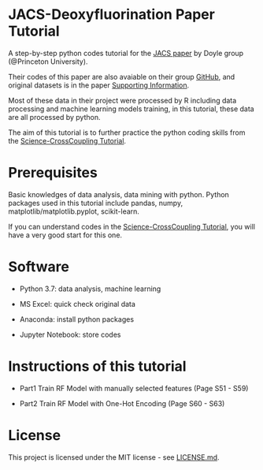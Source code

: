 # JACS-Deoxyfluorination Paper Tutorial

A step-by-step python codes tutorial for the [JACS paper](https://pubs.acs.org/doi/10.1021/jacs.8b01523) by Doyle group (@Princeton University). 

Their codes of this paper are also avaiable on their group [GitHub](https://github.com/doylelab/rxnpredict), and original datasets is in the paper [Supporting Information](https://pubs.acs.org/doi/suppl/10.1021/jacs.8b01523).

Most of these data in their project were processed by R including data processing and machine learning models training, in this tutorial, these data are all processed by python. 

The aim of this tutorial is to further practice the python coding skills from the [Science-CrossCoupling Tutorial](https://github.com/ChemxBigData/Science-CrossCoupling). 

# Prerequisites

Basic knowledges of data analysis, data mining with python. Python packages used in this tutorial include pandas, numpy, matplotlib/matplotlib.pyplot, scikit-learn. 

If you can understand codes in the [Science-CrossCoupling Tutorial](https://github.com/ChemxBigData/Science-CrossCoupling), you will have a very good start for this one.

# Software 

* Python 3.7: data analysis, machine learning

* MS Excel: quick check original data

* Anaconda: install python packages

* Jupyter Notebook: store codes

# Instructions of this tutorial

* Part1 Train RF Model with manually selected features (Page S51 - S59)

* Part2 Train RF Model with One-Hot Encoding (Page S60 - S63)

# License

This project is licensed under the MIT license - see [LICENSE.md](https://github.com/ChemxBigData/JACS-Deoxyfluorination/blob/master/LICENSE).
